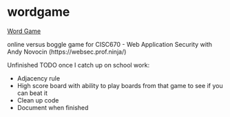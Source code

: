 # wordgame
<p><a href="zackkuptsow.github.io/wordgame/">Word Game</a></p>
online versus boggle game for CISC670 - Web Application Security with Andy Novocin (https://websec.prof.ninja/)

Unfinished
TODO once I catch up on school work:
  <ul>
    <li>Adjacency rule</li>
    <li>High score board with ability to play boards from that game to see if you can beat it</li>
    <li>Clean up code</li>
    <li>Document when finished</li>
  </ul>
